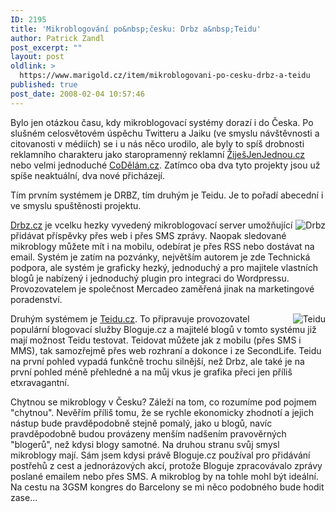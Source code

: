 ```yaml
---
ID: 2195
title: 'Mikroblogování po&nbsp;česku: Drbz a&nbsp;Teidu'
author: Patrick Zandl
post_excerpt: ""
layout: post
oldlink: >
  https://www.marigold.cz/item/mikroblogovani-po-cesku-drbz-a-teidu
published: true
post_date: 2008-02-04 10:57:46
---
```

Bylo jen otázkou času, kdy mikroblogovací systémy dorazí i do Česka. Po slušném celosvětovém úspěchu Twitteru a Jaiku (ve smyslu návštěvnosti a citovanosti v médiích) se i u nás něco urodilo, ale byly to spíš drobnosti reklamního charakteru jako staropramenný reklamní <a href="http://www.zijesjenjednou.cz">ŽiješJenJednou.cz</a> nebo velmi jednoduché <a href="http://www.codelam.cz">CoDělám.cz</a>. Zatímco oba dva tyto projekty jsou už spíše neaktuální, dva nové přicházejí.
<!--more-->
Tím prvním systémem je DRBZ, tím druhým je Teidu. Je to pořadí abecední i ve smyslu spuštěnosti projektu. 

<a class="imagelink" href="http://www.marigold.cz/wp-content/uploads/picture-141.png" title="Drbz"><img id="image2196" src="http://www.marigold.cz/wp-content/uploads/picture-141.thumbnail.png" alt="Drbz" align="right" /></a>
<a href="http://www.drbz.cz">Drbz.cz</a> je vcelku hezky vyvedený mikroblogovací server umožňující přidávat příspěvky přes web i přes SMS zprávy. Naopak sledované mikroblogy můžete mít i na mobilu, odebírat je přes RSS nebo dostávat na email. Systém je zatím na pozvánky, největším autorem je zde Technická podpora, ale systém je graficky hezký, jednoduchý a pro majitele vlastních blogů je nabízený i jednoduchý plugin pro integraci do Wordpressu. Provozovatelem je společnost Mercadeo zaměřená jinak na marketingové poradenství. 

<a class="imagelink" href="http://www.marigold.cz/wp-content/uploads/picture-13.png" title="Teidu"><img id="image2197" src="http://www.marigold.cz/wp-content/uploads/picture-13.thumbnail.png" alt="Teidu" align="right" /></a>Druhým systémem je <a href="http://www.teidu.cz">Teidu.cz</a>. To připravuje provozovatel populární blogovací služby Bloguje.cz a majitelé blogů v tomto systému již mají možnost Teidu testovat. Teidovat můžete jak z mobilu (přes SMS i MMS), tak samozřejmě přes web rozhraní a dokonce i ze SecondLife. Teidu na první pohled vypadá funkčně trochu silnější, než Drbz, ale také je na první pohled méně přehledné a na můj vkus je grafika přeci jen příliš etxravagantní. 

Chytnou se mikroblogy v Česku? Záleží na tom, co rozumíme pod pojmem "chytnou". Nevěřím příliš tomu, že se rychle ekonomicky zhodnotí a jejich nástup bude pravděpodobně stejně pomalý, jako u blogů, navíc pravděpodobně budou provázeny menším nadšením pravověrných "blogerů", než kdysi blogy samotné. Na druhou stranu svůj smysl mikroblogy mají. Sám jsem kdysi právě Bloguje.cz používal pro přidávání postřehů z cest a jednorázových akcí, protože Bloguje zpracovávalo zprávy poslané emailem nebo přes SMS. A mikroblog by na tohle mohl být ideální. Na cestu na 3GSM kongres do Barcelony se mi něco podobného bude hodit zase...